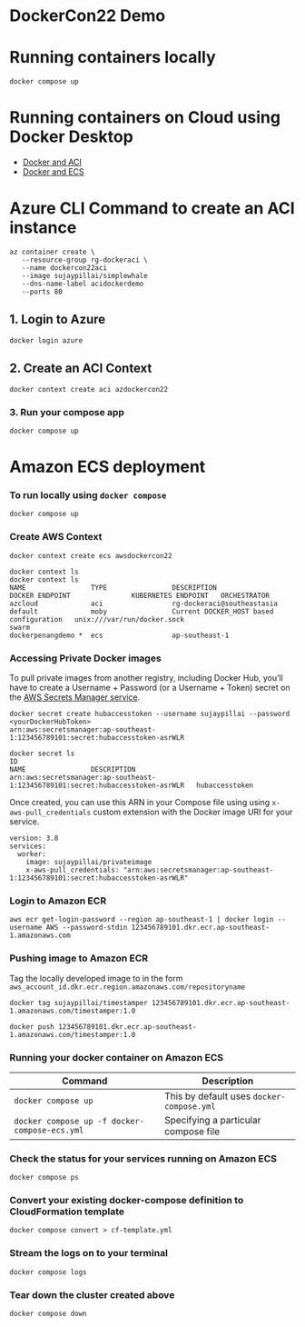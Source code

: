 # DockerCon22 Demo

# Running containers locally
```
docker compose up
```

# Running containers on Cloud using Docker Desktop

- [Docker and ACI](https://docs.docker.com/engine/context/aci-integration/)
- [Docker and ECS](https://docs.docker.com/engine/context/ecs-integration/)


# Azure CLI Command to create an ACI instance
```
az container create \
   --resource-group rg-dockeraci \
   --name dockercon22aci
   --image sujaypillai/simplewhale 
   --dns-name-label acidockerdemo 
   --ports 80
```

## 1. Login to Azure
```
docker login azure
```
## 2. Create an ACI Context
```
docker context create aci azdockercon22
```

### 3. Run your compose app
```
docker compose up
```

# Amazon ECS deployment

### To run locally using `docker compose`
```
docker compose up
```

### Create AWS Context
```
docker context create ecs awsdockercon22
```

```
docker context ls
docker context ls
NAME                TYPE                DESCRIPTION                               DOCKER ENDPOINT               KUBERNETES ENDPOINT   ORCHESTRATOR                                                                            
azcloud             aci                 rg-dockeraci@southeastasia                                                                    
default             moby                Current DOCKER_HOST based configuration   unix:///var/run/docker.sock                         swarm
dockerpenangdemo *  ecs                 ap-southeast-1               
```

### Accessing Private Docker images
To pull private images from another registry, including Docker Hub, you’ll have to create a Username + Password (or a Username + Token) secret on the [AWS Secrets Manager service](https://docs.aws.amazon.com/secretsmanager/).

```
docker secret create hubaccesstoken --username sujaypillai --password <yourDockerHubToken>
arn:aws:secretsmanager:ap-southeast-1:123456789101:secret:hubaccesstoken-asrWLR
```

```
docker secret ls            
ID                                                                                NAME                DESCRIPTION
arn:aws:secretsmanager:ap-southeast-1:123456789101:secret:hubaccesstoken-asrWLR   hubaccesstoken  
```

Once created, you can use this ARN in your Compose file using using `x-aws-pull_credentials` custom extension with the Docker image URI for your service.
```
version: 3.8
services:
  worker:
    image: sujaypillai/privateimage
    x-aws-pull_credentials: "arn:aws:secretsmanager:ap-southeast-1:123456789101:secret:hubaccesstoken-asrWLR"
```

### Login to Amazon ECR
`aws ecr get-login-password --region ap-southeast-1 | docker login --username AWS --password-stdin 123456789101.dkr.ecr.ap-southeast-1.amazonaws.com`

### Pushing image to Amazon ECR
Tag the locally developed image to in the form `aws_account_id.dkr.ecr.region.amazonaws.com/repositoryname`

```docker tag sujaypillai/timestamper 123456789101.dkr.ecr.ap-southeast-1.amazonaws.com/timestamper:1.0```

```docker push 123456789101.dkr.ecr.ap-southeast-1.amazonaws.com/timestamper:1.0```

### Running your docker container on Amazon ECS

| Command                   | Description |
|---------------------------|-------------|
| ``` docker compose up ```                         |   This by default uses `docker-compose.yml`           |
| ```docker compose up -f docker-compose-ecs.yml``` |   Specifying a particular compose file          |


### Check the status for your services running on Amazon ECS
```docker compose ps```

### Convert your existing docker-compose definition to CloudFormation template
```docker compose convert > cf-template.yml```

### Stream the logs on to your terminal
```docker compose logs```

### Tear down the cluster created above 
```docker compose down```
